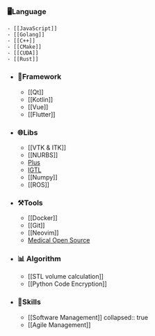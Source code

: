 ### 🖥️Language
	- [[JavaScript]]
	- [[Golang]]
	- [[C++]]
	- [[CMake]]
	- [[CUDA]]
	- [[Rust]]
- ### 📱Framework
	- [[Qt]]
	- [[Kotlin]]
	- [[Vue]]
	- [[Flutter]]
- ### 🌐Libs
	- [[VTK & ITK]]
	- [[NURBS]]
	- [Plus](https://plustoolkit.github.io/)
	- [IGTL](http://openigtlink.org/users/)
	- [[Numpy]]
	- [[ROS]]
- ### ⚒️Tools
	- [[Docker]]
	- [[Git]]
	- [[Neovim]]
	- [Medical Open Source](https://www.kitware.com/open-source/)
- ### 📊 Algorithm
	- [[STL volume calculation]]
	- [[Python Code Encryption]]
- ### 🤹Skills
	- [[Software Management]]
	  collapsed:: true
	- [[Agile Management]]